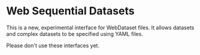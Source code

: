 # Web Sequential Datasets

This is a new, experimental interface for WebDataset files. It allows datasets and
complex datasets to be specified using YAML files.

Please don't use these interfaces yet.